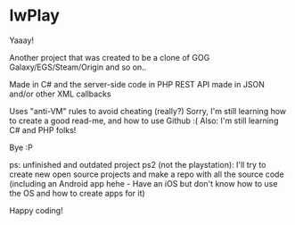 # IwPlay

Yaaay!

Another project that was created to be a clone of GOG Galaxy/EGS/Steam/Origin and so on..

Made in C# and the server-side code in PHP
REST API made in JSON and/or other XML callbacks

Uses "anti-VM" rules to avoid cheating (really?)
Sorry, I'm still learning how to create a good read-me, and how to use Github :(
Also: I'm still learning C# and PHP folks!

Bye :P

ps: unfinished and outdated project
ps2 (not the playstation): I'll try to create new open source projects and make a repo with all the source code (including an Android app hehe - Have an iOS but don't know how to use the OS and how to create apps for it)

Happy coding!
